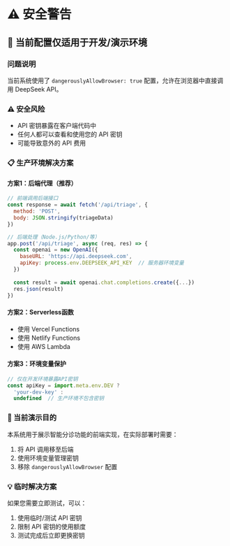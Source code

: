 # ⚠️ 安全警告

## 🚨 当前配置仅适用于开发/演示环境

### 问题说明
当前系统使用了 `dangerouslyAllowBrowser: true` 配置，允许在浏览器中直接调用 DeepSeek API。

### ⚠️ 安全风险
- API 密钥暴露在客户端代码中
- 任何人都可以查看和使用您的 API 密钥
- 可能导致意外的 API 费用

### 📋 生产环境解决方案

#### 方案1：后端代理（推荐）
```javascript
// 前端调用后端接口
const response = await fetch('/api/triage', {
  method: 'POST',
  body: JSON.stringify(triageData)
})

// 后端处理（Node.js/Python/等）
app.post('/api/triage', async (req, res) => {
  const openai = new OpenAI({
    baseURL: 'https://api.deepseek.com',
    apiKey: process.env.DEEPSEEK_API_KEY  // 服务器环境变量
  })
  
  const result = await openai.chat.completions.create({...})
  res.json(result)
})
```

#### 方案2：Serverless函数
- 使用 Vercel Functions
- 使用 Netlify Functions  
- 使用 AWS Lambda

#### 方案3：环境变量保护
```javascript
// 仅在开发环境暴露API密钥
const apiKey = import.meta.env.DEV ? 
  'your-dev-key' : 
  undefined  // 生产环境不包含密钥
```

### 🎯 当前演示目的
本系统用于展示智能分诊功能的前端实现，在实际部署时需要：

1. 将 API 调用移至后端
2. 使用环境变量管理密钥
3. 移除 `dangerouslyAllowBrowser` 配置

### 💡 临时解决方案
如果您需要立即测试，可以：
1. 使用临时/测试 API 密钥
2. 限制 API 密钥的使用额度
3. 测试完成后立即更换密钥 